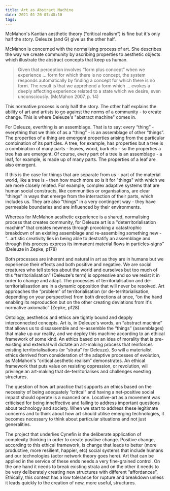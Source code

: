 ```yaml
---
title: Art as Abstract Machine
date: 2021-01-20 07:48:10
tags:
---
```


McMahon's Kantian aesthetic theory (“critical realism”) is fine but it's only half the story. Deleuze (and G) give us the other half.

McMahon is concerned with the normalising process of art. She describes the way we create community by ascribing properties to aesthetic objects which illustrate the abstract concepts that keep us human.

> Given that perception involves “form plus concept” when we experience … form for which there is no concept, the system responds automatically by finding a concept for which there is no form. The result is that we apprehend a form which … evokes a deeply affecting experience related to a state which we desire, even unconsciously. (McMahon 2007, p. 14)

This normative process is only half the story. The other half explains the ability of art and artists to go against the norms of a community - to create change. This is where Deleuze's "abstract machine" comes in.

For Deleuze, everthing is an assemblage. That is to say: every “thing” - everything that we think of as a “thing” - is an assemblage of other “things”. The properties of a thing are emergent properties arising from the particular combination of its particles. A tree, for example, has properties but a tree is a combination of many parts - leaves, wood, bark etc - so the properties a tree has are emergent. Of course, every part of a tree is an assemblage - a leaf, for example, is made up of many parts. The properties of a leaf are also emergent.

If this is the case for things that are separate from us - part of the material world, like a tree is - then how much more so is it for "things" with which we are more closely related. For example, complex adaptive systems that are human social constructs, like communities or organisations, are clear "things" in ways that emerge from the interraction of their parts, which includes us. They are also "things" in a very contingent way - they have permeable boundaries and are influenced by their environments.

Whereas for McMahon aesthetic experience is a shared, normalising process that creates community, for Deleuze art is a "deterritorialisation machine” that creates newness through provoking a catastrophic breakdown of an existing assemblage and re-assembling something new - “...artistic creativity lies in being able to destratify an assemblage and through this process express its immanent material flows in particles-signs” (Deleuze in Zepke, p178)

Both processes are inherent and natural in art as they are in humans but we experience their effects and both positive and negative. We are social creatures who tell stories about the world and ourselves but too much of this “territorialisation” (Deleuze's term) is oppressive and so we resist it in order to change and adapt. The processes of territorialisation and de-territorialisastion are in a dynamic opposition that will never be resolved. Art approaches the “problem” of territorialisation (or de-territorialisation, depending on your perspective) from both directions at once, “on the hand enabling its reproduction but on the other creating deviations from it's normative axiomatic” (Zepke, p128).

Ontology, aesthetics and ethics are tightly bound and depply interconnected concepts. Art is, in Deleuze's words, an “abstract machine” that allows us to dissassemble and re-assemble the “things” (assemblages) that make up our reality, and we deploy this machine according to an ethical framework of some kind. An ethics based on an idea of morality that is pre-existing and external will dictate an art-making process that reinforces existing territorialisations (or “strata” for Deleuze). So will a materialist ethics derrived from consideration of the adaptive processes of evolution, as McMahon's “critical aesthetic realism” demonstrates. An ethical framework that puts value on resisting oppression, or revolution, will privilege an art-making that de-territorialises and challenges exesting structures.

The question of how art practice that supports an ethics based on the necessity of being adequately “critcal” and having a net-positive social impact should operate is a nuanced one. Locative-art as a movement was criticised for being inneffective and failing to address important questions about technology and society. When we start to address these legitimate concerns and to think about how art should utilise emerging technologies, it becomes necessary to think about particular situations and not just generalities.

The project that underlies Cynefin is the deliberate application of complexity thinking in order to create positive change. Positive change, according to this ethical framework, is change that leads to better (more productive, more resilient, happier, etc) social systems that include humans and our technologies (actor network theory goes here). Art that can be applied in the service of these ends needs a very fine-grained control. On the one hand it needs to break existing strata and on the other it needs to be very deliberately creating new structures with different “affordances”. Ethically, this context has a low tolerance for rupture and breakdown unless it leads quickly to the creation of new, more useful, structures.
